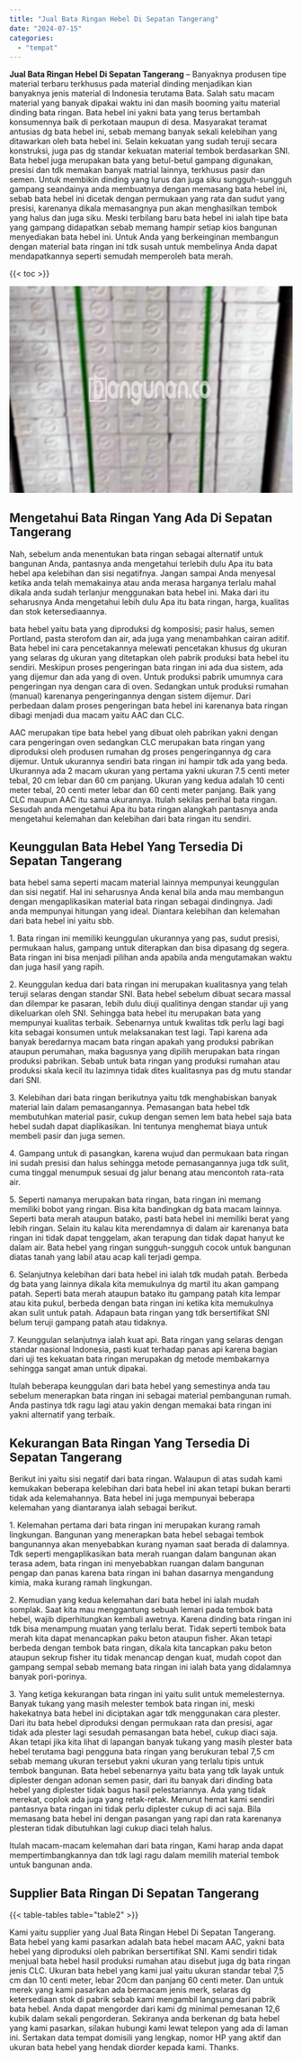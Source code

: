 ```yaml
---
title: "Jual Bata Ringan Hebel Di Sepatan Tangerang"
date: "2024-07-15"
categories: 
  - "tempat"
---
```


**Jual Bata Ringan Hebel Di Sepatan Tangerang** – Banyaknya produsen tipe material terbaru terkhusus pada material dinding menjadikan kian banyaknya jenis material di Indonesia terutama Bata. Salah satu macam material yang banyak dipakai waktu ini dan masih booming yaitu material dinding bata ringan. Bata hebel ini yakni bata yang terus bertambah konsumennya baik di perkotaan maupun di desa. Masyarakat teramat antusias dg bata hebel ini, sebab memang banyak sekali kelebihan yang ditawarkan oleh bata hebel ini. Selain kekuatan yang sudah teruji secara konstruksi, juga pas dg standar kekuatan material tembok berdasarkan SNI. Bata hebel juga merupakan bata yang betul-betul gampang digunakan, presisi dan tdk memakan banyak matrial lainnya, terkhusus pasir dan semen. Untuk membikin dinding yang lurus dan juga siku sungguh-sungguh gampang seandainya anda membuatnya dengan memasang bata hebel ini, sebab bata hebel ini dicetak dengan permukaan yang rata dan sudut yang presisi, karenanya dikala memasangnya pun akan menghasilkan tembok yang halus dan juga siku. Meski terbilang baru bata hebel ini ialah tipe bata yang gampang didapatkan sebab memang hampir setiap kios bangunan menyediakan bata hebel ini. Untuk Anda yang berkeinginan membangun dengan material bata ringan ini tdk susah untuk membelinya Anda dapat mendapatkannya seperti semudah memperoleh bata merah.

{{< toc >}}

![Jual Bata Ringan Hebel Di Sepatan Tangerang](/images/jual-hebel-murah-11.png)

## Mengetahui Bata Ringan Yang Ada Di Sepatan Tangerang

Nah, sebelum anda menentukan bata ringan sebagai alternatif untuk bangunan Anda, pantasnya anda mengetahui terlebih dulu Apa itu bata hebel apa kelebihan dan sisi negatifnya. Jangan sampai Anda menyesal ketika anda telah memakainya atau anda merasa harganya terlalu mahal dikala anda sudah terlanjur menggunakan bata hebel ini. Maka dari itu seharusnya Anda mengetahui lebih dulu Apa itu bata ringan, harga, kualitas dan stok ketersediaannya.

bata hebel yaitu bata yang diproduksi dg komposisi; pasir halus, semen Portland, pasta sterofom dan air, ada juga yang menambahkan cairan aditif. Bata hebel ini cara pencetakannya melewati pencetakan khusus dg ukuran yang selaras dg ukuran yang ditetapkan oleh pabrik produksi bata hebel itu sendiri. Meskipun proses pengeringan bata ringan ini ada dua sistem, ada yang dijemur dan ada yang di oven. Untuk produksi pabrik umumnya cara pengeringan nya dengan cara di oven. Sedangkan untuk produksi rumahan (manual) karenanya pengeringannya dengan sistem dijemur. Dari perbedaan dalam proses pengeringan bata hebel ini karenanya bata ringan dibagi menjadi dua macam yaitu AAC dan CLC.

AAC merupakan tipe bata hebel yang dibuat oleh pabrikan yakni dengan cara pengeringan oven sedangkan CLC merupakan bata ringan yang diproduksi oleh produsen rumahan dg proses pengeringannya dg cara dijemur. Untuk ukurannya sendiri bata ringan ini hampir tdk ada yang beda. Ukurannya ada 2 macam ukuran yang pertama yakni ukuran 7.5 centi meter tebal, 20 cm lebar dan 60 cm panjang. Ukuran yang kedua adalah 10 centi meter tebal, 20 centi meter lebar dan 60 centi meter panjang. Baik yang CLC maupun AAC itu sama ukurannya. Itulah sekilas perihal bata ringan. Sesudah anda mengetahui Apa itu bata ringan alangkah pantasnya anda mengetahui kelemahan dan kelebihan dari bata ringan itu sendiri.

## Keunggulan Bata Hebel Yang Tersedia Di Sepatan Tangerang

bata hebel sama seperti macam material lainnya mempunyai keunggulan dan sisi negatif. Hal ini seharusnya Anda kenal bila anda mau membangun dengan mengaplikasikan material bata ringan sebagai dindingnya. Jadi anda mempunyai hitungan yang ideal. Diantara kelebihan dan kelemahan dari bata hebel ini yaitu sbb.

1\. Bata ringan ini memiliki keunggulan ukurannya yang pas, sudut presisi, permukaan halus, gampang untuk diterapkan dan bisa dipasang dg segera. Bata ringan ini bisa menjadi pilihan anda apabila anda mengutamakan waktu dan juga hasil yang rapih.

2\. Keunggulan kedua dari bata ringan ini merupakan kualitasnya yang telah teruji selaras dengan standar SNI. Bata hebel sebelum dibuat secara massal dan dilempar ke pasaran, lebih dulu diuji qualitinya dengan standar uji yang dikeluarkan oleh SNI. Sehingga bata hebel itu merupakan bata yang mempunyai kualitas terbaik. Sebenarnya untuk kwalitas tdk perlu lagi bagi kita sebagai konsumen untuk melaksanakan test lagi. Tapi karena ada banyak beredarnya macam bata ringan apakah yang produksi pabrikan ataupun perumahan, maka bagusnya yang dipilih merupakan bata ringan produksi pabrikan. Sebab untuk bata ringan yang produksi rumahan atau produksi skala kecil itu lazimnya tidak dites kualitasnya pas dg mutu standar dari SNI.

3\. Kelebihan dari bata ringan berikutnya yaitu tdk menghabiskan banyak material lain dalam pemasangannya. Pemasangan bata hebel tdk membutuhkan material pasir, cukup dengan semen lem bata hebel saja bata hebel sudah dapat diaplikasikan. Ini tentunya menghemat biaya untuk membeli pasir dan juga semen.

4\. Gampang untuk di pasangkan, karena wujud dan permukaan bata ringan ini sudah presisi dan halus sehingga metode pemasangannya juga tdk sulit, cuma tinggal menumpuk sesuai dg jalur benang atau mencontoh rata-rata air.

5\. Seperti namanya merupakan bata ringan, bata ringan ini memang memiliki bobot yang ringan. Bisa kita bandingkan dg bata macam lainnya. Seperti bata merah ataupun batako, pasti bata hebel ini memiliki berat yang lebih ringan. Selain itu kalau kita merendamnya di dalam air karenanya bata ringan ini tidak dapat tenggelam, akan terapung dan tidak dapat hanyut ke dalam air. Bata hebel yang ringan sungguh-sungguh cocok untuk bangunan diatas tanah yang labil atau acap kali terjadi gempa.

6\. Selanjutnya kelebihan dari bata hebel ini ialah tdk mudah patah. Berbeda dg bata yang lainnya dikala kita memukulnya dg martil itu akan gampang patah. Seperti bata merah ataupun batako itu gampang patah kita lempar atau kita pukul, berbeda dengan bata ringan ini ketika kita memukulnya akan sulit untuk patah. Adapaun bata ringan yang tdk bersertifikat SNI belum teruji gampang patah atau tidaknya.

7\. Keunggulan selanjutnya ialah kuat api. Bata ringan yang selaras dengan standar nasional Indonesia, pasti kuat terhadap panas api karena bagian dari uji tes kekuatan bata ringan merupakan dg metode membakarnya sehingga sangat aman untuk dipakai.

Itulah beberapa keunggulan dari bata hebel yang semestinya anda tau sebelum menerapkan bata ringan ini sebagai material pembangunan rumah. Anda pastinya tdk ragu lagi atau yakin dengan memakai bata ringan ini yakni alternatif yang terbaik.

## Kekurangan Bata Ringan Yang Tersedia Di Sepatan Tangerang

Berikut ini yaitu sisi negatif dari bata ringan. Walaupun di atas sudah kami kemukakan beberapa kelebihan dari bata hebel ini akan tetapi bukan berarti tidak ada kelemahannya. Bata hebel ini juga mempunyai beberapa kelemahan yang diantaranya ialah sebagai berikut.

1\. Kelemahan pertama dari bata ringan ini merupakan kurang ramah lingkungan. Bangunan yang menerapkan bata hebel sebagai tembok bangunannya akan menyebabkan kurang nyaman saat berada di dalamnya. Tdk seperti mengaplikasikan bata merah ruangan dalam bangunan akan terasa adem, bata ringan ini menyebabkan ruangan dalam bangunan pengap dan panas karena bata ringan ini bahan dasarnya mengandung kimia, maka kurang ramah lingkungan.

2\. Kemudian yang kedua kelemahan dari bata hebel ini ialah mudah somplak. Saat kita mau menggantung sebuah lemari pada tembok bata hebel, wajib diperhitungkan kembali awetnya. Karena dinding bata ringan ini tdk bisa menampung muatan yang terlalu berat. Tidak seperti tembok bata merah kita dapat menancapkan paku beton ataupun fisher. Akan tetapi berbeda dengan tembok bata ringan, dikala kita tancapkan paku beton ataupun sekrup fisher itu tidak menancap dengan kuat, mudah copot dan gampang sempal sebab memang bata ringan ini ialah bata yang didalamnya banyak pori-porinya.

3\. Yang ketiga kekurangan bata ringan ini yaitu sulit untuk memelesternya. Banyak tukang yang masih melester tembok bata ringan ini, meski hakekatnya bata hebel ini diciptakan agar tdk menggunakan cara plester. Dari itu bata hebel diproduksi dengan permukaan rata dan presisi, agar tidak ada plester lagi sesudah pemasangan bata hebel, cukup diaci saja. Akan tetapi jika kita lihat di lapangan banyak tukang yang masih plester bata hebel terutama bagi pengguna bata ringan yang berukuran tebal 7,5 cm sebab memang ukuran tersebut yakni ukuran yang terlalu tipis untuk tembok bangunan. Bata hebel sebenarnya yaitu bata yang tdk layak untuk diplester dengan adonan semen pasir, dari itu banyak dari dinding bata hebel yang diplester tidak bagus hasil pelestariannya. Ada yang tidak merekat, coplok ada juga yang retak-retak. Menurut hemat kami sendiri pantasnya bata ringan ini tidak perlu diplester cukup di aci saja. Bila memasang bata hebel ini dengan pasangan yang rapi dan rata karenanya plesteran tidak dibutuhkan lagi cukup diaci telah halus.

Itulah macam-macam kelemahan dari bata ringan, Kami harap anda dapat mempertimbangkannya dan tdk lagi ragu dalam memilih material tembok untuk bangunan anda.

## Supplier Bata Ringan Di Sepatan Tangerang

{{< table-tables table="table2" >}}

Kami yaitu supplier yang Jual Bata Ringan Hebel Di Sepatan Tangerang. Bata hebel yang kami pasarkan adalah bata hebel macam AAC, yakni bata hebel yang diproduksi oleh pabrikan bersertifikat SNI. Kami sendiri tidak menjual bata hebel hasil produksi rumahan atau disebut juga dg bata ringan jenis CLC. Ukuran bata hebel yang kami jual yaitu ukuran standar tebal 7,5 cm dan 10 centi meter, lebar 20cm dan panjang 60 centi meter. Dan untuk merek yang kami pasarkan ada bermacam jenis merk, selaras dg ketersediaan stok di pabrik sebab kami mengambil langsung dari pabrik bata hebel. Anda dapat mengorder dari kami dg minimal pemesanan 12,6 kubik dalam sekali pengorderan. Sekiranya anda berkenan dg bata hebel yang kami pasarkan, silakan hubungi kami lewat telepon yang ada di laman ini. Sertakan data tempat domisili yang lengkap, nomor HP yang aktif dan ukuran bata hebel yang hendak diorder kepada kami. Thanks.

